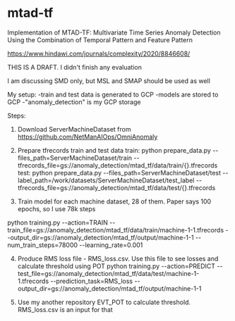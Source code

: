 # mtad-tf
Implementation of MTAD-TF: Multivariate Time Series Anomaly Detection Using the Combination of Temporal Pattern and Feature Pattern

https://www.hindawi.com/journals/complexity/2020/8846608/

THIS IS A DRAFT. I didn't finish any evaluation

I am discussing SMD only, but MSL and SMAP should be used as well

My setup:
-train and test data is generated to GCP
-models are stored to GCP
-"anomaly_detection" is my GCP storage

Steps:

1. Download ServerMachineDataset from https://github.com/NetManAIOps/OmniAnomaly

2. Prepare tfrecords train and test data
train:
python prepare_data.py --files_path=ServerMachineDataset/train --tfrecords_file=gs://anomaly_detection/mtad_tf/data/train/{}.tfrecords
test:
python prepare_data.py --files_path=ServerMachineDataset/test --label_path=/work/datasets/ServerMachineDataset/test_label --tfrecords_file=gs://anomaly_detection/mtad_tf/data/test/{}.tfrecords

3. Train model for each machine dataset, 28 of them. Paper says 100 epochs, so I use 78k steps

python training.py --action=TRAIN --train_file=gs://anomaly_detection/mtad_tf/data/train/machine-1-1.tfrecords --output_dir=gs://anomaly_detection/mtad_tf/output/machine-1-1 --num_train_steps=78000 --learning_rate=0.001

4. Produce RMS loss file - RMS_loss.csv. Use this file to see losses and calculate threshold using POT
python training.py --action=PREDICT --test_file=gs://anomaly_detection/mtad_tf/data/test/machine-1-1.tfrecords --prediction_task=RMS_loss --output_dir=gs://anomaly_detection/mtad_tf/output/machine-1-1

5. Use my another repository EVT_POT to calculate threshold. RMS_loss.csv is an input for that
